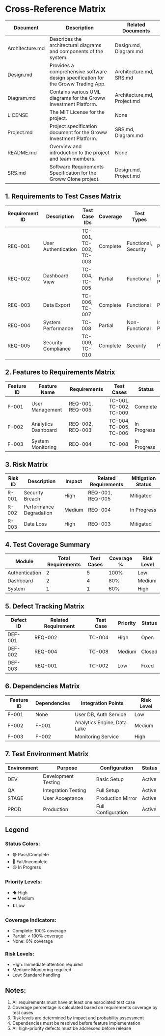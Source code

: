 # Cross-Reference Matrix

| Document      | Description                                                         | Related Documents |
|---------------|---------------------------------------------------------------------|-------------------|
| Architecture.md | Describes the architectural diagrams and components of the system. | Design.md, Diagram.md |
| Design.md     | Provides a comprehensive software design specification for the Groww Trading App. | Architecture.md, SRS.md |
| Diagram.md    | Contains various UML diagrams for the Groww Investment Platform.    | Architecture.md, Project.md |
| LICENSE       | The MIT License for the project.                                    | None              |
| Project.md    | Project specification document for the Groww Investment Platform.   | SRS.md, Diagram.md |
| README.md     | Overview and introduction to the project and team members.          | None              |
| SRS.md        | Software Requirements Specification for the Groww Clone project.    | Design.md, Project.md |

## 1. Requirements to Test Cases Matrix

| Requirement ID | Description | Test Case IDs | Coverage | Test Types | Status |
|---------------|-------------|---------------|----------|------------|---------|
| REQ-001 | User Authentication | TC-001, TC-002, TC-003 | Complete | Functional, Security | Pass |
| REQ-002 | Dashboard View | TC-004, TC-005 | Partial | Functional | In Progress |
| REQ-003 | Data Export | TC-006, TC-007 | Complete | Functional | Pass |
| REQ-004 | System Performance | TC-008 | Partial | Non-Functional | In Progress |
| REQ-005 | Security Compliance | TC-009, TC-010 | Complete | Security | Pass |

## 2. Features to Requirements Matrix

| Feature ID | Feature Name | Requirements | Test Cases | Status |
|------------|--------------|--------------|------------|---------|
| F-001 | User Management | REQ-001, REQ-005 | TC-001, TC-002, TC-009 | Complete |
| F-002 | Analytics Dashboard | REQ-002, REQ-003 | TC-004, TC-005, TC-006 | In Progress |
| F-003 | System Monitoring | REQ-004 | TC-008 | In Progress |

## 3. Risk Matrix

| Risk ID | Description | Impact | Related Requirements | Mitigation Status |
|---------|-------------|---------|---------------------|-------------------|
| R-001 | Security Breach | High | REQ-001, REQ-005 | Mitigated |
| R-002 | Performance Degradation | Medium | REQ-004 | In Progress |
| R-003 | Data Loss | High | REQ-003 | Mitigated |

## 4. Test Coverage Summary

| Module | Total Requirements | Test Cases | Coverage % | Risk Level |
|--------|-------------------|-------------|------------|------------|
| Authentication | 2 | 5 | 100% | Low |
| Dashboard | 2 | 4 | 80% | Medium |
| System | 1 | 1 | 60% | High |

## 5. Defect Tracking Matrix

| Defect ID | Related Requirement | Test Case | Priority | Status |
|-----------|-------------------|------------|----------|---------|
| DEF-001 | REQ-002 | TC-004 | High | Open |
| DEF-002 | REQ-004 | TC-008 | Medium | Closed |
| DEF-003 | REQ-001 | TC-002 | Low | Fixed |

## 6. Dependencies Matrix

| Feature ID | Dependencies | Integration Points | Risk Level |
|------------|--------------|-------------------|------------|
| F-001 | None | User DB, Auth Service | Low |
| F-002 | F-001 | Analytics Engine, Data Lake | Medium |
| F-003 | F-002 | Monitoring Service | High |

## 7. Test Environment Matrix

| Environment | Purpose | Configuration | Status |
|-------------|---------|---------------|---------|
| DEV | Development Testing | Basic Setup | Active |
| QA | Integration Testing | Full Setup | Active |
| STAGE | User Acceptance | Production Mirror | Active |
| PROD | Production | Full Configuration | Active |

## Legend

### Status Colors:
- 🟢 Pass/Complete
- 🔴 Fail/Incomplete
- 🟡 In Progress

### Priority Levels:
- ⬆️ High
- ➡️ Medium
- ⬇️ Low

### Coverage Indicators:
- Complete: 100% coverage
- Partial: < 100% coverage
- None: 0% coverage

### Risk Levels:
- High: Immediate attention required
- Medium: Monitoring required
- Low: Standard handling

## Notes:
1. All requirements must have at least one associated test case
2. Coverage percentage is calculated based on requirements coverage by test cases
3. Risk levels are determined by impact and probability assessment
4. Dependencies must be resolved before feature implementation
5. All high-priority defects must be addressed before release
